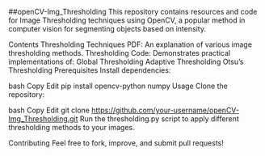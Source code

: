 ##openCV-Img_Thresholding
This repository contains resources and code for Image Thresholding techniques using OpenCV, a popular method in computer vision for segmenting objects based on intensity.

Contents
Thresholding Techniques PDF: An explanation of various image thresholding methods.
Thresholding Code: Demonstrates practical implementations of:
Global Thresholding
Adaptive Thresholding
Otsu’s Thresholding
Prerequisites
Install dependencies:

bash
Copy
Edit
pip install opencv-python numpy
Usage
Clone the repository:

bash
Copy
Edit
git clone https://github.com/your-username/openCV-Img_Thresholding.git
Run the thresholding.py script to apply different thresholding methods to your images.

Contributing
Feel free to fork, improve, and submit pull requests!

